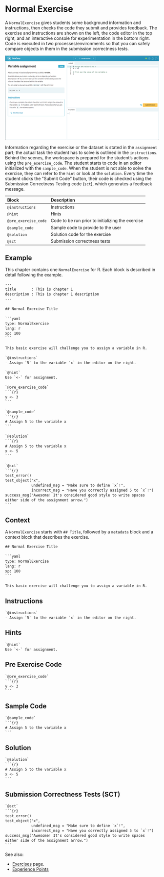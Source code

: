 # Normal Exercise

A `NormalExercise` gives students some background information and instructions, then checks the code they submit and provides feedback.  The exercise and instructions are shown on the left, the code editor in the top right, and an interactive console for experimentation in the bottom right.  Code is executed in two processes/environments so that you can safely compare objects in them in the submission correctness tests.

[![img](/images/NormalExercise.png)](https://campus.datacamp.com/courses/free-introduction-to-r/chapter-1-intro-to-basics-1?ex=3)

Information regarding the exercise or the dataset is stated in the `assignment` part; the actual task the student has to solve is outlined in the `instructions`. Behind the scenes, the workspace is prepared for the student’s actions using the `pre_exercise_code`. The student starts to code in an editor initialized with the `sample_code`. When the student is not able to solve the exercise, they can refer to the `hint` or look at the `solution`. Every time the student clicks the "Submit Code" button, their code is checked using the Submission Correctness Testing code (`sct`), which generates a feedback message.

| Block                | Description                                       |
|:---------------------|:--------------------------------------------------|
| `@instructions`      | Instructions                                      |
| `@hint`              | Hints                                             |
| `@pre_exercise_code` | Code to be run prior to initializing the exercise |
| `@sample_code`       | Sample code to provide to the user                |
| `@solution`          | Solution code for the exercise                    |
| `@sct`               | Submission correctness tests                      |

## Example

This chapter contains one `NormalExercise` for R.  Each block is described in detail following the example.

    ---
    title       : This is chapter 1
    description : This is chapter 1 description
    ---

    ## Normal Exercise Title

    ```yaml
    type: NormalExercise
    lang: r
    xp: 100
    ```

    This basic exercise will challenge you to assign a variable in R.

    `@instructions`
    - Assign `5` to the variable `x` in the editor on the right.

    `@hint`
    Use `<-` for assignment.

    `@pre_exercise_code`
    ```{r}
    y <- 3
    ```

    `@sample_code`
    ```{r}
    # Assign 5 to the variable x
    ```

    `@solution`
    ```{r}
    # Assign 5 to the variable x
    x <- 5
    ```

    `@sct`
    ```{r}
    test_error()
    test_object("x",
                undefined_msg = "Make sure to define `x`!",
                incorrect_msg = "Have you correctly assigned 5 to `x`!")
    success_msg("Awesome! It's considered good style to write spaces either side of the assignment arrow.")
    ```

## Context

A `NormalExercise` starts with `## Title`, followed by a `metadata` block and a context block that describes the exercise.

    ## Normal Exercise Title

    ```yaml
    type: NormalExercise
    lang: r
    xp: 100
    ```

    This basic exercise will challenge you to assign a variable in R.

## Instructions

    `@instructions`
    - Assign `5` to the variable `x` in the editor on the right.

## Hints

    `@hint`
    Use `<-` for assignment.

## Pre Exercise Code

    `@pre_exercise_code`
    ```{r}
    y <- 3
    ```

## Sample Code

    `@sample_code`
    ```{r}
    # Assign 5 to the variable x
    ```

## Solution

    `@solution`
    ```{r}
    # Assign 5 to the variable x
    x <- 5
    ```

## Submission Correctness Tests (SCT)

    `@sct`
    ```{r}
    test_error()
    test_object("x",
                undefined_msg = "Make sure to define `x`!",
                incorrect_msg = "Have you correctly assigned 5 to `x`!")
    success_msg("Awesome! It's considered good style to write spaces either side of the assignment arrow.")
    ```

See also:
- [Exercises](/courses/exercises/technical-details/exercise-blocks.md) page.
- [Experience Points](/courses/exercises/technical-details/xp.md)
